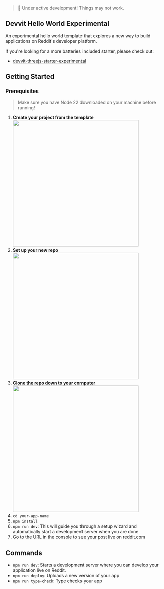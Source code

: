 > 🚨 Under active development! Things may not work.

## Devvit Hello World Experimental

An experimental hello world template that explores a new way to build applications on Reddit's developer platform.

If you're looking for a more batteries included starter, please check out:

- [devvit-threejs-starter-experimental](https://github.com/reddit/devvit-threejs-starter-experimental)

## Getting Started

### Prerequisites

> Make sure you have Node 22 downloaded on your machine before running!

1. **Create your project from the template**
   <br /><img src="https://github.com/user-attachments/assets/a234a6d6-42ff-4188-b5b9-79d7573c9300" width="400" />
2. **Set up your new repo**
   <br /><img src="https://github.com/user-attachments/assets/590d7457-4751-461c-896b-a54abcb72022" width="400" />
3. **Clone the repo down to your computer**
   <br /><img src="https://github.com/user-attachments/assets/a09cf721-4605-4c7e-beae-1e7bd665c4fa" width="400" />
4. `cd your-app-name`
5. `npm install`
6. `npm run dev`: This will guide you through a setup wizard and automatically start a development server when you are done
7. Go to the URL in the console to see your post live on reddit.com

## Commands

- `npm run dev`: Starts a development server where you can develop your application live on Reddit.
- `npm run deploy`: Uploads a new version of your app
- `npm run type-check`: Type checks your app
